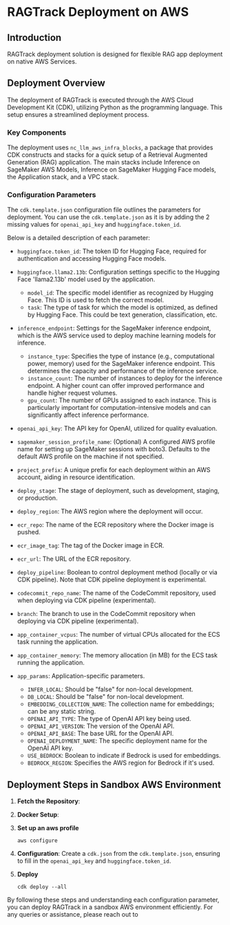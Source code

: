 # RAGTrack Deployment on AWS

## Introduction

RAGTrack deployment solution is designed for flexible RAG app deployment on native AWS Services.

## Deployment Overview

The deployment of RAGTrack is executed through the AWS Cloud Development Kit (CDK), utilizing Python as the programming language. This setup ensures a streamlined deployment process.

### Key Components

The deployment uses `nc_llm_aws_infra_blocks`, a package that provides CDK constructs and stacks for a quick setup of a Retrieval Augmented Generation (RAG) application. The main stacks include Inference on SageMaker AWS Models, Inference on SageMaker Hugging Face models, the Application stack, and a VPC stack.

### Configuration Parameters

The `cdk.template.json` configuration file outlines the parameters for deployment. You can use the `cdk.template.json` as it is by adding the 2 missing values for `openai_api_key` and `huggingface.token_id`. 

Below is a detailed description of each parameter:

- `huggingface.token_id`: The token ID for Hugging Face, required for authentication and accessing Hugging Face models.

- `huggingface.llama2.13b`: Configuration settings specific to the Hugging Face 'llama2.13b' model used by the application.
  - `model_id`: The specific model identifier as recognized by Hugging Face. This ID is used to fetch the correct model.
  - `task`: The type of task for which the model is optimized, as defined by Hugging Face. This could be text generation, classification, etc.

- `inference_endpoint`: Settings for the SageMaker inference endpoint, which is the AWS service used to deploy machine learning models for inference.
  - `instance_type`: Specifies the type of instance (e.g., computational power, memory) used for the SageMaker inference endpoint. This determines the capacity and performance of the inference service.
  - `instance_count`: The number of instances to deploy for the inference endpoint. A higher count can offer improved performance and handle higher request volumes.
  - `gpu_count`: The number of GPUs assigned to each instance. This is particularly important for computation-intensive models and can significantly affect inference performance.

- `openai_api_key`: The API key for OpenAI, utilized for quality evaluation.
- `sagemaker_session_profile_name`: (Optional) A configured AWS profile name for setting up SageMaker sessions with boto3. Defaults to the default AWS profile on the machine if not specified.
- `project_prefix`: A unique prefix for each deployment within an AWS account, aiding in resource identification.
- `deploy_stage`: The stage of deployment, such as development, staging, or production.
- `deploy_region`: The AWS region where the deployment will occur.
- `ecr_repo`: The name of the ECR repository where the Docker image is pushed.
- `ecr_image_tag`: The tag of the Docker image in ECR.
- `ecr_url`: The URL of the ECR repository.
- `deploy_pipeline`: Boolean to control deployment method (locally or via CDK pipeline). Note that CDK pipeline deployment is experimental.
- `codecommit_repo_name`: The name of the CodeCommit repository, used when deploying via CDK pipeline (experimental).
- `branch`: The branch to use in the CodeCommit repository when deploying via CDK pipeline (experimental).
- `app_container_vcpus`: The number of virtual CPUs allocated for the ECS task running the application.
- `app_container_memory`: The memory allocation (in MB) for the ECS task running the application.
- `app_params`: Application-specific parameters.
  - `INFER_LOCAL`: Should be "false" for non-local development.
  - `DB_LOCAL`: Should be "false" for non-local development.
  - `EMBEDDING_COLLECTION_NAME`: The collection name for embeddings; can be any static string.
  - `OPENAI_API_TYPE`: The type of OpenAI API key being used.
  - `OPENAI_API_VERSION`: The version of the OpenAI API.
  - `OPENAI_API_BASE`: The base URL for the OpenAI API.
  - `OPENAI_DEPLOYMENT_NAME`: The specific deployment name for the OpenAI API key.
  - `USE_BEDROCK`: Boolean to indicate if Bedrock is used for embeddings.
  - `BEDROCK_REGION`: Specifies the AWS region for Bedrock if it's used.


## Deployment Steps in Sandbox AWS Environment

1. **Fetch the Repository**: 


2. **Docker Setup**: 


3. **Set up an aws profile**
    
    `aws configure`

4. **Configuration**: Create a `cdk.json` from the `cdk.template.json`, ensuring to fill in the `openai_api_key` and `huggingface.token_id`.



5. **Deploy** 

    `cdk deploy --all`

By following these steps and understanding each configuration parameter, you can deploy RAGTrack in a sandbox AWS environment efficiently. For any queries or assistance, please reach out to
